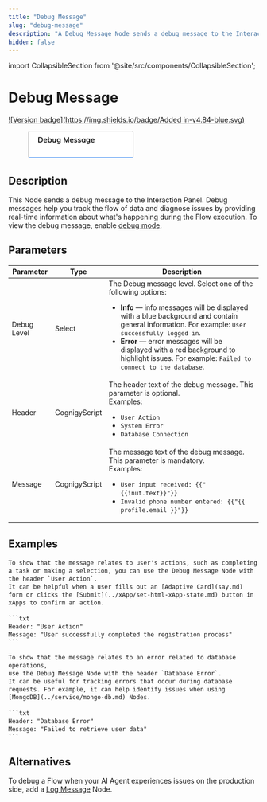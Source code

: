 ```yaml
---
title: "Debug Message" 
slug: "debug-message" 
description: "A Debug Message Node sends a debug message to the Interaction Panel."
hidden: false 
---
```

import CollapsibleSection from '@site/src/components/CollapsibleSection';


# Debug Message

[![Version badge](https://img.shields.io/badge/Added in-v4.84-blue.svg)](../../../../release-notes/4.84.md)

<figure>
  <img class="image-center" src="../../../../../static/img/_assets/ai/resource/node-reference/basic/debug-message.png" width="50%" />
</figure>

## Description

This Node sends a debug message to the Interaction Panel.
Debug messages help
you track the flow of data and diagnose issues
by providing real-time information about what's happening during the Flow execution.
To view the debug message, enable [debug mode](../../../test/interaction-panel/overview.md#debug-mode). 

## Parameters

| Parameter   | Type          | Description                                                                                                                                                                                                                                                                                                                                                                     |
|-------------|---------------|---------------------------------------------------------------------------------------------------------------------------------------------------------------------------------------------------------------------------------------------------------------------------------------------------------------------------------------------------------------------------------|
| Debug Level | Select        | The Debug message level. Select one of the following options:<ul><li>**Info** — info messages will be displayed with a blue background and contain general information. For example: `User successfully logged in`.</li><li>**Error** — error messages will be displayed with a red background to highlight issues. For example: `Failed to connect to the database`.</li></ul> |
| Header      | CognigyScript | The header text of the debug message. This parameter is optional.<br/>Examples:<ul><li>`User Action`</li><li>`System Error`</li><li>`Database Connection`</li></ul>                                                                                                                                                                                                             |
| Message     | CognigyScript | The message text of the debug message. This parameter is mandatory.<br/>Examples:<ul><li>`User input received: {{"{{inut.text}}"}}`</li><li>`Invalid phone number entered: {{"{{ profile.email }}"}}`</li></ul>                                                                                                                                                                 |

## Examples

<CollapsibleSection title="Info Message">

    To show that the message relates to user's actions, such as completing a task or making a selection, you can use the Debug Message Node with the header `User Action`. 
    It can be helpful when a user fills out an [Adaptive Card](say.md) form or clicks the [Submit](../xApp/set-html-xApp-state.md) button in xApps to confirm an action.
    
    ```txt
    Header: "User Action"
    Message: "User successfully completed the registration process"
    ```
    

</CollapsibleSection>


<CollapsibleSection title="Error Message">

    To show that the message relates to an error related to database operations,
    use the Debug Message Node with the header `Database Error`.
    It can be useful for tracking errors that occur during database requests. For example, it can help identify issues when using [MongoDB](../service/mongo-db.md) Nodes.
    
    ```txt
    Header: "Database Error"
    Message: "Failed to retrieve user data"
    ```
    

</CollapsibleSection>


## Alternatives

To debug a Flow when your AI Agent experiences issues on the production side, add a [Log Message](../other-nodes/log-message.md) Node.